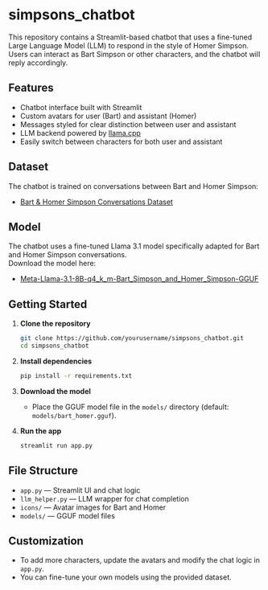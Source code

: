# simpsons_chatbot

This repository contains a Streamlit-based chatbot that uses a fine-tuned Large Language Model (LLM) to respond in the style of Homer Simpson. Users can interact as Bart Simpson or other characters, and the chatbot will reply accordingly.

## Features

- Chatbot interface built with Streamlit
- Custom avatars for user (Bart) and assistant (Homer)
- Messages styled for clear distinction between user and assistant
- LLM backend powered by [llama.cpp](https://github.com/abetlen/llama-cpp-python)
- Easily switch between characters for both user and assistant

## Dataset

The chatbot is trained on conversations between Bart and Homer Simpson:
- [Bart & Homer Simpson Conversations Dataset](https://huggingface.co/datasets/OscarIsmael47/Bart_Simpson_and_Homer_Simpson_conversations)

## Model

The chatbot uses a fine-tuned Llama 3.1 model specifically adapted for Bart and Homer Simpson conversations.  
Download the model here:  
- [Meta-Llama-3.1-8B-q4_k_m-Bart_Simpson_and_Homer_Simpson-GGUF](https://huggingface.co/OscarIsmael47/Meta-Llama-3.1-8B-q4_k_m-Bart_Simpson_and_Homer_Simpson-GGUF)


## Getting Started

1. **Clone the repository**
   ```sh
   git clone https://github.com/yourusername/simpsons_chatbot.git
   cd simpsons_chatbot
   ```

2. **Install dependencies**
   ```sh
   pip install -r requirements.txt
   ```

3. **Download the model**
   - Place the GGUF model file in the `models/` directory (default: `models/bart_homer.gguf`).

4. **Run the app**
   ```sh
   streamlit run app.py
   ```

## File Structure

- `app.py` — Streamlit UI and chat logic
- `llm_helper.py` — LLM wrapper for chat completion
- `icons/` — Avatar images for Bart and Homer
- `models/` — GGUF model files

## Customization

- To add more characters, update the avatars and modify the chat logic in `app.py`.
- You can fine-tune your own models using the provided dataset.



